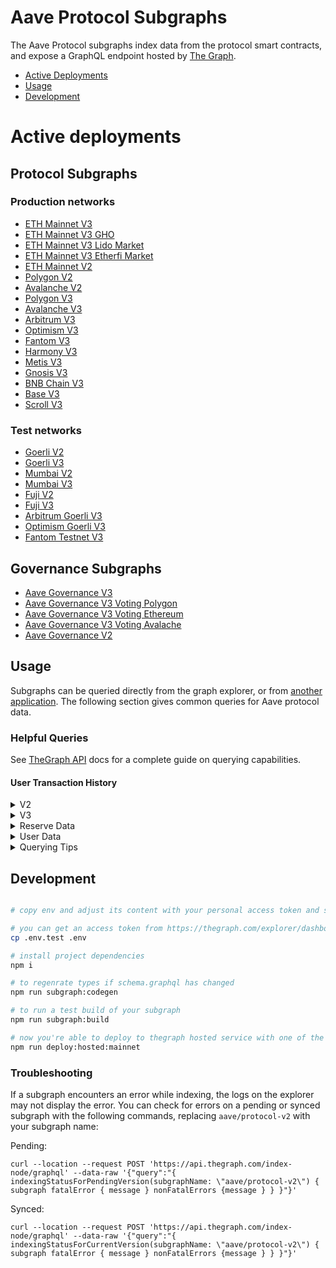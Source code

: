 # Aave Protocol Subgraphs

The Aave Protocol subgraphs index data from the protocol smart contracts, and expose a GraphQL endpoint hosted by [The Graph](https://thegraph.com).

- [Active Deployments](#active-deployments)
- [Usage](#usage)
- [Development](#deployment)

# Active deployments

## Protocol Subgraphs

### Production networks

- [ETH Mainnet V3](https://thegraph.com/explorer/subgraphs/Cd2gEDVeqnjBn1hSeqFMitw8Q1iiyV9FYUZkLNRcL87g)
- [ETH Mainnet V3 GHO](https://thegraph.com/explorer/subgraphs/BQN5t5Mgti3BNLsZYEiL1MtiBJLa1DQJnaquXR1zTBjn)
- [ETH Mainnet V3 Lido Market](https://thegraph.com/explorer/subgraphs/5vxMbXRhG1oQr55MWC5j6qg78waWujx1wjeuEWDA6j3)
- [ETH Mainnet V3 Etherfi Market](https://thegraph.com/explorer/subgraphs/8o4HGApJkAqnvxAHShG4w5xiXihHyL7HkeDdQdRUYmqZ)
- [ETH Mainnet V2](https://thegraph.com/explorer/subgraphs/8wR23o1zkS4gpLqLNU4kG3JHYVucqGyopL5utGxP2q1N)
- [Polygon V2](https://thegraph.com/explorer/subgraphs/H1Et77RZh3XEf27vkAmJyzgCME2RSFLtDS2f4PPW6CGp)
- [Avalanche V2](https://thegraph.com/explorer/subgraphs/EZvK18pMhwiCjxwesRLTg81fP33WnR6BnZe5Cvma3H1C)
- [Polygon V3](https://thegraph.com/explorer/subgraphs/Co2URyXjnxaw8WqxKyVHdirq9Ahhm5vcTs4dMedAq211)
- [Avalanche V3](https://thegraph.com/explorer/subgraphs/2h9woxy8RTjHu1HJsCEnmzpPHFArU33avmUh4f71JpVn)
- [Arbitrum V3](https://thegraph.com/explorer/subgraphs/DLuE98kEb5pQNXAcKFQGQgfSQ57Xdou4jnVbAEqMfy3B)
- [Optimism V3](https://thegraph.com/explorer/subgraphs/DSfLz8oQBUeU5atALgUFQKMTSYV9mZAVYp4noLSXAfvb)
- [Fantom V3](https://thegraph.com/explorer/subgraphs/6L1vPqyE3xvkzkWjh6wUKc1ABWYYps5HJahoxhrv2PJn)
- [Harmony V3](https://thegraph.com/explorer/subgraphs/FifJapBdCqT9vgNqJ5axmr6eNyUpUSaRAbbZTfsViNsT)
- [Metis V3](https://metisapi.0xgraph.xyz/subgraphs/name/aave/protocol-v3-metis)
- [Gnosis V3](https://thegraph.com/explorer/subgraphs/HtcDaL8L8iZ2KQNNS44EBVmLruzxuNAz1RkBYdui1QUT)
- [BNB Chain V3](https://thegraph.com/explorer/subgraphs/7Jk85XgkV1MQ7u56hD8rr65rfASbayJXopugWkUoBMnZ)
- [Base V3](https://thegraph.com/explorer/subgraphs/GQFbb95cE6d8mV989mL5figjaGaKCQB3xqYrr1bRyXqF)
- [Scroll V3](https://thegraph.com/explorer/subgraphs/74JwenoHZb2aAYVGCCSdPWzi9mm745dyHyQQVoZ7Sbub)

### Test networks

- [Goerli V2](https://thegraph.com/hosted-service/subgraph/aave/protocol-v2-goerli)
- [Goerli V3](https://thegraph.com/hosted-service/subgraph/aave/protocol-v3-goerli)
- [Mumbai V2](https://thegraph.com/hosted-service/subgraph/aave/aave-v2-polygon-mumbai)
- [Mumbai V3](https://thegraph.com/hosted-service/subgraph/aave/protocol-v3-mumbai)
- [Fuji V2](https://thegraph.com/explorer/subgraphs/CkLPS5QuGQR5Ys6w9TSLCbUQ6zvKoa6R5SJmmRqFQjpd)
- [Fuji V3](https://thegraph.com/hosted-service/subgraph/aave/protocol-v3-fuji)
- [Arbitrum Goerli V3](https://thegraph.com/hosted-service/subgraph/aave/protocol-v3-arbitrum-goerli)
- [Optimism Goerli V3](https://thegraph.com/hosted-service/subgraph/aave/protocol-v3-optimism-goerli)
- [Fantom Testnet V3](https://thegraph.com/hosted-service/subgraph/aave/protocol-v3-fantom-testnet)

## Governance Subgraphs

- [Aave Governance V3](https://thegraph.com/explorer/subgraphs/A7QMszgomC9cnnfpAcqZVLr2DffvkGNfimD8iUSMiurK)
- [Aave Governance V3 Voting Polygon](https://thegraph.com/explorer/subgraphs/32WLrLTQctAgfoshbkteHfxLu3DpAeZwh2vUPWXV6Qxu)
- [Aave Governance V3 Voting Ethereum](https://thegraph.com/explorer/subgraphs/2QPwuCfFtQ8WSCZoN3i9SmdoabMzbq2pmg4kRbrhymBV?view=Query&chain=arbitrum-one)
- [Aave Governance V3 Voting Avalache](https://thegraph.com/explorer/subgraphs/FngMWWGJV45McvV7GUBkrta9eoEi3sHZoH7MYnFQfZkr?view=Query&chain=arbitrum-one)
- [Aave Governance V2](https://thegraph.com/explorer/subgraphs/CfdJBpzFXCCCagNhMt2uQgqjDSVbaSNLV5f5c3BbGwip)

## Usage

Subgraphs can be queried directly from the graph explorer, or from [another application](https://thegraph.com/docs/en/developer/querying-from-your-app/). The following section gives common queries for Aave protocol data.

### Helpful Queries

See [TheGraph API](https://thegraph.com/docs/en/developer/graphql-api/) docs for a complete guide on querying capabilities.

#### User Transaction History

<details>
  <summary>V2</summary>

```
{
  userTransactions(
    where: { user: "insert_lowercase_address_here" }
    orderBy: timestamp
    orderDirection: desc
  ) {
    id
    timestamp
    txHash
    action
    ... on Deposit {
      amount
      reserve {
        symbol
        decimals
      }
      assetPriceUSD
    }
    ... on RedeemUnderlying {
      amount
      reserve {
        symbol
        decimals
      }
      assetPriceUSD
    }
    ... on Borrow {
      amount
      borrowRateMode
      borrowRate
      stableTokenDebt
      variableTokenDebt
      reserve {
        symbol
        decimals
      }
      assetPriceUSD
    }
    ... on UsageAsCollateral {
      fromState
      toState
      reserve {
        symbol
      }
    }
    ... on Repay {
      amount
      reserve {
        symbol
        decimals
      }
      assetPriceUSD
    }
    ... on Swap {
      borrowRateModeFrom
      borrowRateModeTo
      variableBorrowRate
      stableBorrowRate
      reserve {
        symbol
        decimals
      }
    }
    ... on LiquidationCall {
      collateralAmount
      collateralReserve {
        symbol
        decimals
      }
      principalAmount
      principalReserve {
        symbol
        decimals
      }
      collateralAssetPriceUSD
      borrowAssetPriceUSD
    }
  }
}
```

</details>

<details>
  <summary>V3</summary>

```
{
  userTransactions(
    where: { user: "insert_lowercase_address_here" }
    orderBy: timestamp
    orderDirection: desc
  ) {
    id
    timestamp
    txHash
    action
    ... on Supply {
      amount
      reserve {
        symbol
        decimals
      }
      assetPriceUSD
    }
    ... on RedeemUnderlying {
      amount
      reserve {
        symbol
        decimals
      }
      assetPriceUSD
    }
    ... on Borrow {
      amount
      borrowRateMode
      borrowRate
      stableTokenDebt
      variableTokenDebt
      reserve {
        symbol
        decimals
      }
      assetPriceUSD
    }
    ... on UsageAsCollateral {
      fromState
      toState
      reserve {
        symbol
      }
    }
    ... on Repay {
      amount
      reserve {
        symbol
        decimals
      }
      assetPriceUSD
    }
    ... on SwapBorrowRate {
      borrowRateModeFrom
      borrowRateModeTo
      variableBorrowRate
      stableBorrowRate
      reserve {
        symbol
        decimals
      }
    }
    ... on LiquidationCall {
      collateralAmount
      collateralReserve {
        symbol
        decimals
      }
      principalAmount
      principalReserve {
        symbol
        decimals
      }
      collateralAssetPriceUSD
      borrowAssetPriceUSD
    }
  }
}
```

</details>

<details>
  <summary>Reserve Data</summary>

#### Reserve Summary

The `reserve` entity gives data on the assets of the protocol including rates, configuration, and total supply/borrow amounts.

The aave-utilities library includes a [`formatReserves`](https://github.com/aave/aave-utilities/#formatReserves) function which can be used to format all data into a human readable format. The queries to fetch data for passing into this function can be found [here](https://github.com/aave/aave-utilities#subgraph).

Why does the raw subgraph data not match app.aave.com?

- aToken and debtToken balances are continuously increasing. The subgraph provides a snapshot of the balance at the time of indexing (not querying), which means fields affected by interest such as `totalLiquidity`, `availableLiquidity`, and `totalCurrentVariableDebt` will need to be formatted to get real-time values
- All rates (liquidityRate, variableBorrowRate, stableBorrowRate) are expressed as _APR_ with RAY units (10**27). To convert to the APY percentage as shown on the Aave frontend: `supplyAPY = (((1 + ((liquidityRate / 10**27) / 31536000)) ^ 31536000) - 1) \* 100`. [`formatReserves`](https://github.com/aave/aave-utilities/#formatReserves) will perform this calculation for you.

</details>

<details>
  <summary>User Data</summary>

#### User Summary

The `userReserve` entity gives the supply and borrow balances for a particular user along with the underlying reserve data.

The aave-utilities library includes a [`formatUserSummary`](https://github.com/aave/aave-utilities#formatUserSummary) function which can be used to format all data into a human readable format. The queries to fetch data for passing into this function can be found [here](https://github.com/aave/aave-utilities#subgraph).

Why does the raw subgraph data not match my account balances on app.aave.com?

- aToken and debtToken balances are continuously increasing. The subgraph provides a snapshot of the balance at the time of indexing (not querying), which means fields affected by interest such as `currentATokenBalance`, `currentVariableDebt`, and `currentStableDebt` will need to be formatted to get the real-time values

</details>

<details>
  <summary>Querying Tips</summary>

### Historical Queries

You can query for historical data by specifying a block number:

```
{
	reserves(block: {number: 14568297}){
  	symbol
  	liquidityRate
	}
}
```

To query based on a historical timestamp, you will need to convert the timstamp to the most recent block number, you will need to use an external tool such as [this](https://www.npmjs.com/package/ethereum-block-by-date).

### Pagination

The Graph places a limit on the number of items which can returned by a single query (currently 100). To fetch a larger number of items, the `first` and `skip` parameters can be used to create paginated queries.

For example, if you wanted to fetch the first 200 transactions for an Aave market, you can't query 200 items at once, but you can achieve the same thing by concatenating the output of these queries:

```
{
  userTransactions(orderBy: timestamp, orderDirection: asc, first: 100, skip: 0){
    timestamp
  }
}
```

```
{
  userTransactions(orderBy: timestamp, orderDirection: asc, first: 100, skip: 100){
    timestamp
  }
}
```

</details>

## Development

```bash

# copy env and adjust its content with your personal access token and subgraph name

# you can get an access token from https://thegraph.com/explorer/dashboard
cp .env.test .env

# install project dependencies
npm i

# to regenrate types if schema.graphql has changed
npm run subgraph:codegen

# to run a test build of your subgraph
npm run subgraph:build

# now you're able to deploy to thegraph hosted service with one of the deploy commands:
npm run deploy:hosted:mainnet

```

### Troubleshooting

If a subgraph encounters an error while indexing, the logs on the explorer may not display the error. You can check for errors on a pending or synced subgraph with the following commands, replacing `aave/protocol-v2` with your subgraph name:

Pending:

```
curl --location --request POST 'https://api.thegraph.com/index-node/graphql' --data-raw '{"query":"{ indexingStatusForPendingVersion(subgraphName: \"aave/protocol-v2\") { subgraph fatalError { message } nonFatalErrors {message } } }"}'
```

Synced:

```
curl --location --request POST 'https://api.thegraph.com/index-node/graphql' --data-raw '{"query":"{ indexingStatusForCurrentVersion(subgraphName: \"aave/protocol-v2\") { subgraph fatalError { message } nonFatalErrors {message } } }"}'
```

